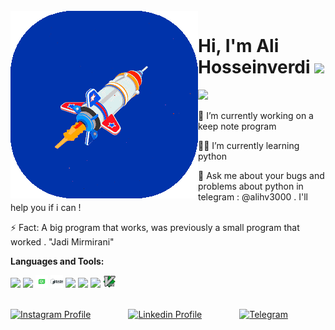 <br />
<img src="https://github.com/Ali-Hosseinverdi/Ali-Hosseinverdi/blob/main/photo.gif" align="left" width="300" alt="ful1e5"/>

# Hi, I'm Ali Hosseinverdi <img width="30" src="https://camo.githubusercontent.com/e8e7b06ecf583bc040eb60e44eb5b8e0ecc5421320a92929ce21522dbc34c891/68747470733a2f2f6d656469612e67697068792e636f6d2f6d656469612f6876524a434c467a6361737252346961377a2f67697068792e676966">

![](https://komarev.com/ghpvc/?username=Ali-Hosseinverdi&color=blue)

💼 I’m currently working on a keep note program

🧑‍🎓 I’m currently learning python

💬 Ask me about your bugs and problems about python in telegram : @alihv3000 . I'll help you if i can !

⚡ Fact: A big program that works, was previously a small program that worked . "Jadi Mirmirani"


**Languages and Tools:**

<code><img height="20" src="https://cdn-icons-png.flaticon.com/128/5968/5968350.png"></code>
<code><img height="20" src="https://upload.wikimedia.org/wikipedia/commons/thumb/3/3f/Git_icon.svg/1024px-Git_icon.svg.png"></code>
<code><img height="20" src="https://raw.githubusercontent.com/github/explore/80688e429a7d4ef2fca1e82350fe8e3517d3494d/topics/qt/qt.png"></code>
<code><img height="20" src="https://raw.githubusercontent.com/github/explore/80688e429a7d4ef2fca1e82350fe8e3517d3494d/topics/bash/bash.png"></code>
<code><img height="20" src="https://cdn-icons-png.flaticon.com/128/6124/6124995.png"></code>
<code><img height="20" src="https://cdn-icons-png.flaticon.com/128/919/919836.png"></code>
<code><img height="20" src="https://t4.ftcdn.net/jpg/02/53/75/61/240_F_253756106_sHk75mhf5qKRGASoFxtYILl8dawJMFk4.jpg"></code>
<code><img height="20" src="https://raw.githubusercontent.com/github/explore/80688e429a7d4ef2fca1e82350fe8e3517d3494d/topics/vim/vim.png"></code>

<br />

<div align="center" style="display: flex; justify-content: space-between;">
    <a href="https://www.instagram.com/c010r._.fu11">
        <img src="https://i.imgur.com/M6yBwxS.png" width="50" height="50" alt="Instagram Profile">
    </a>
    <a href="https://www.linkedin.com/in/ali-hosseinverdi-63368320b/">
        <img src="https://selldone.ir/app/img/linkedin-circle.14f7b675.svg" width="50" height="50" alt="Linkedin Profile">
    </a>
    <a href="https://t.me/alihv3000">
        <img src="https://w7.pngwing.com/pngs/419/837/png-transparent-telegram-icon-telegram-logo-computer-icons-telegram-blue-angle-triangle.png" alt="Telegram" height="50" width="50">
    </a>
<div>
